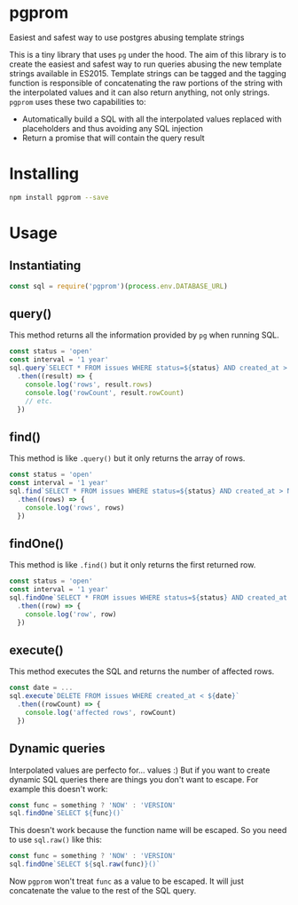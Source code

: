 # pgprom

Easiest and safest way to use postgres abusing template strings

This is a tiny library that uses `pg` under the hood. The aim of this library is to create the easiest and safest way to run queries abusing the new template strings available in ES2015. Template strings can be tagged and the tagging function is responsible of concatenating the raw portions of the string with the interpolated values and it can also return anything, not only strings. `pgprom` uses these two capabilities to:

* Automatically build a SQL with all the interpolated values replaced with placeholders and thus avoiding any SQL injection
* Return a promise that will contain the query result

# Installing

```bash
npm install pgprom --save
```

# Usage

## Instantiating

```javascript
const sql = require('pgprom')(process.env.DATABASE_URL)
```

## query()

This method returns all the information provided by `pg` when running SQL.

```javascript
const status = 'open'
const interval = '1 year'
sql.query`SELECT * FROM issues WHERE status=${status} AND created_at > NOW() interval ${interval}`
  .then((result) => {
    console.log('rows', result.rows)
    console.log('rowCount', result.rowCount)
    // etc.
  })
```

## find()

This method is like `.query()` but it only returns the array of rows.

```javascript
const status = 'open'
const interval = '1 year'
sql.find`SELECT * FROM issues WHERE status=${status} AND created_at > NOW() interval ${interval}`
  .then((rows) => {
    console.log('rows', rows)
  })
```

## findOne()

This method is like `.find()` but it only returns the first returned row.

```javascript
const status = 'open'
const interval = '1 year'
sql.findOne`SELECT * FROM issues WHERE status=${status} AND created_at > NOW() interval ${interval} ORDER BY created_at ASC LIMIT 1`
  .then((row) => {
    console.log('row', row)
  })
```

## execute()

This method executes the SQL and returns the number of affected rows.

```javascript
const date = ...
sql.execute`DELETE FROM issues WHERE created_at < ${date}`
  .then((rowCount) => {
    console.log('affected rows', rowCount)
  })
```

## Dynamic queries

Interpolated values are perfecto for... values :) But if you want to create dynamic SQL queries there are things you don't want to escape. For example this doesn't work:

```javascript
const func = something ? 'NOW' : 'VERSION'
sql.findOne`SELECT ${func}()`
```

This doesn't work because the function name will be escaped. So you need to use `sql.raw()` like this:


```javascript
const func = something ? 'NOW' : 'VERSION'
sql.findOne`SELECT ${sql.raw(func)}()`
```

Now `pgprom` won't treat `func` as a value to be escaped. It will just concatenate the value to the rest of the SQL query.
